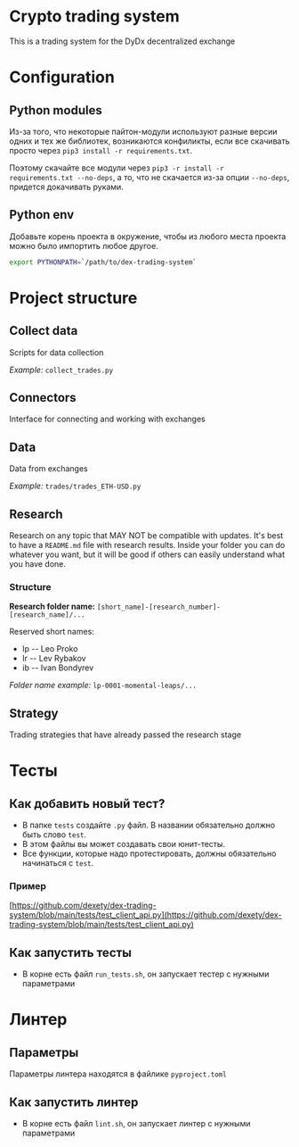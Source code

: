 # Crypto trading system
This is a trading system for the DyDx decentralized exchange

# Configuration

## Python modules

Из-за того, что некоторые пайтон-модули используют разные версии одних и тех же библиотек, возникаются конфиликты, если все скачивать просто через `pip3 install -r requirements.txt`.

Поэтому скачайте все модули через `pip3 -r install -r requirements.txt --no-deps`, а то, что не скачается из-за опции `--no-deps`, придется докачивать руками.

## Python env

Добавьте корень проекта в окружение, чтобы из любого места проекта можно было импортить любое другое.
```bash
export PYTHONPATH=`/path/to/dex-trading-system`
```

# Project structure

## Collect data
Scripts for data collection

*Example:* `collect_trades.py`

## Connectors
Interface for connecting and working with exchanges

## Data
Data from exchanges

*Example:* `trades/trades_ETH-USD.py`

## Research
Research on any topic that MAY NOT be compatible with updates. It's best to have a `README.md` file with research results. Inside your folder you can do whatever you want, but it will be good if others can easily understand what you have done.

### Structure
**Research folder name:** `[short_name]-[research_number]-[research_name]/...`

Reserved short names:
- lp -- Leo Proko
- lr -- Lev Rybakov
- ib -- Ivan Bondyrev

*Folder name example:* `lp-0001-momental-leaps/...`

## Strategy
Trading strategies that have already passed the research stage

# Тесты

## Как добавить новый тест?

- В папке `tests` создайте `.py` файл. В названии обязательно должно быть слово `test`.
- В этом файлы вы может создавать свои юнит-тесты.
- Все функции, которые надо протестировать, должны обязательно начинаться c `test`.

### Пример

[https://github.com/dexety/dex-trading-system/blob/main/tests/test_client_api.py](https://github.com/dexety/dex-trading-system/blob/main/tests/test_client_api.py)

## Как запустить тесты

- В корне есть файл `run_tests.sh`, он запускает тестер с нужными параметрами

# Линтер

## Параметры

Параметры линтера находятся в файлике `pyproject.toml`

## Как запустить линтер

- В корне есть файл `lint.sh`, он запускает линтер с нужными параметрами

